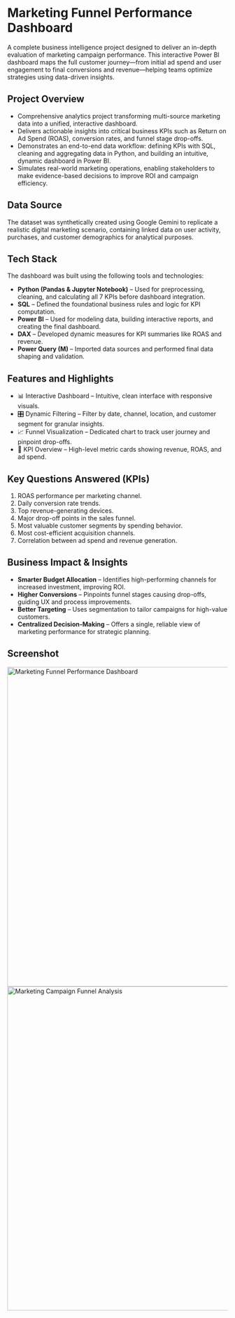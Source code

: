 # Marketing Funnel Performance Dashboard

A complete business intelligence project designed to deliver an in-depth evaluation of marketing campaign performance. This interactive Power BI dashboard maps the full customer journey—from initial ad spend and user engagement to final conversions and revenue—helping teams optimize strategies using data-driven insights.

## Project Overview

- Comprehensive analytics project transforming multi-source marketing data into a unified, interactive dashboard.
- Delivers actionable insights into critical business KPIs such as Return on Ad Spend (ROAS), conversion rates, and funnel stage drop-offs.
- Demonstrates an end-to-end data workflow: defining KPIs with SQL, cleaning and aggregating data in Python, and building an intuitive, dynamic dashboard in Power BI.
- Simulates real-world marketing operations, enabling stakeholders to make evidence-based decisions to improve ROI and campaign efficiency.

## Data Source

The dataset was synthetically created using Google Gemini to replicate a realistic digital marketing scenario, containing linked data on user activity, purchases, and customer demographics for analytical purposes.

## Tech Stack

The dashboard was built using the following tools and technologies:

- **Python (Pandas & Jupyter Notebook)** – Used for preprocessing, cleaning, and calculating all 7 KPIs before dashboard integration.
- **SQL** – Defined the foundational business rules and logic for KPI computation.
- **Power BI** – Used for modeling data, building interactive reports, and creating the final dashboard.
- **DAX** – Developed dynamic measures for KPI summaries like ROAS and revenue.
- **Power Query (M)** – Imported data sources and performed final data shaping and validation.

## Features and Highlights

- 📊 Interactive Dashboard – Intuitive, clean interface with responsive visuals.
- 🎛️ Dynamic Filtering – Filter by date, channel, location, and customer segment for granular insights.
- 📈 Funnel Visualization – Dedicated chart to track user journey and pinpoint drop-offs.
- 🎯 KPI Overview – High-level metric cards showing revenue, ROAS, and ad spend.

## Key Questions Answered (KPIs)

1. ROAS performance per marketing channel.
2. Daily conversion rate trends.
3. Top revenue-generating devices.
4. Major drop-off points in the sales funnel.
5. Most valuable customer segments by spending behavior.
6. Most cost-efficient acquisition channels.
7. Correlation between ad spend and revenue generation.

## Business Impact & Insights
- **Smarter Budget Allocation** – Identifies high-performing channels for increased investment, improving ROI.
- **Higher Conversions** – Pinpoints funnel stages causing drop-offs, guiding UX and process improvements.
- **Better Targeting** – Uses segmentation to tailor campaigns for high-value customers.
- **Centralized Decision-Making** – Offers a single, reliable view of marketing performance for strategic planning.

## Screenshot

<img width="1295" height="729" alt="Marketing Funnel Performance Dashboard" src="https://github.com/user-attachments/assets/c08d11c2-4d44-4a1a-a30d-a7e6ba2fa4c4" />


<img width="1301" height="739" alt="Marketing Campaign   Funnel Analysis" src="https://github.com/user-attachments/assets/b95afff2-0e45-4b66-a107-6c28faf73db9" />

